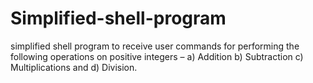 # Simplified-shell-program
 simplified shell program to receive user commands for performing the following operations on positive integers – a) Addition b) Subtraction c) Multiplications and d) Division. 
